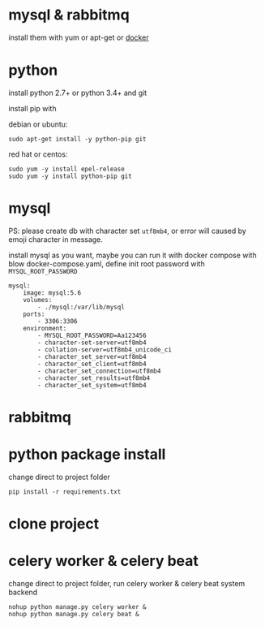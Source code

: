 

# mysql & rabbitmq

install them with yum or apt-get or [docker](https://github.com/LQBing/IngressHub/blob/master/DOCKER.md)

# python

install python 2.7+ or python 3.4+ and git

install pip with

debian or ubuntu:

    sudo apt-get install -y python-pip git

red hat or centos:

    sudo yum -y install epel-release
    sudo yum -y install python-pip git


# mysql

PS: please create db with character set `utf8mb4`, or error will caused by emoji character in message.

install mysql as you want, maybe you can run it with docker compose with blow docker-compose.yaml, define init root password with `MYSQL_ROOT_PASSWORD`

    mysql:
        image: mysql:5.6
        volumes:
            - ./mysql:/var/lib/mysql
        ports:
            - 3306:3306
        environment:
            - MYSQL_ROOT_PASSWORD=Aa123456
            - character-set-server=utf8mb4
            - collation-server=utf8mb4_unicode_ci
            - character_set_server=utf8mb4
            - character_set_client=utf8mb4
            - character_set_connection=utf8mb4
            - character_set_results=utf8mb4
            - character_set_system=utf8mb4

# rabbitmq

# python package install

change direct to project folder

    pip install -r requirements.txt

# clone project

# celery worker & celery beat

change direct to project folder, run celery worker & celery beat system backend

    nohup python manage.py celery worker &
    nohup python manage.py celery beat &




